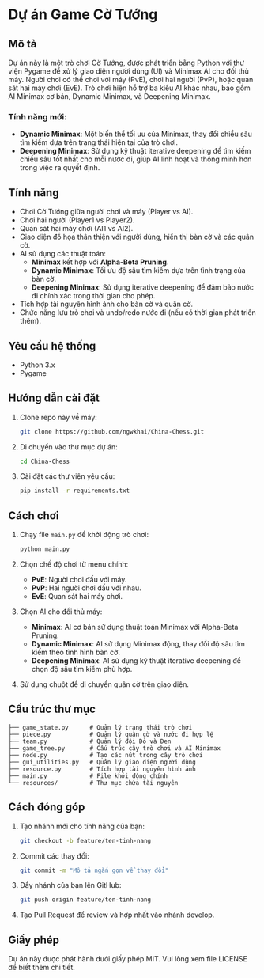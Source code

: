 # Dự án Game Cờ Tướng

## Mô tả
Dự án này là một trò chơi Cờ Tướng, được phát triển bằng Python với thư viện Pygame để xử lý giao diện người dùng (UI) và Minimax AI cho đối thủ máy. Người chơi có thể chơi với máy (PvE), chơi hai người (PvP), hoặc quan sát hai máy chơi (EvE). Trò chơi hiện hỗ trợ ba kiểu AI khác nhau, bao gồm AI Minimax cơ bản, Dynamic Minimax, và Deepening Minimax.

### Tính năng mới:
- **Dynamic Minimax**: Một biến thể tối ưu của Minimax, thay đổi chiều sâu tìm kiếm dựa trên trạng thái hiện tại của trò chơi.
- **Deepening Minimax**: Sử dụng kỹ thuật iterative deepening để tìm kiếm chiều sâu tốt nhất cho mỗi nước đi, giúp AI linh hoạt và thông minh hơn trong việc ra quyết định.

## Tính năng
- Chơi Cờ Tướng giữa người chơi và máy (Player vs AI).
- Chơi hai người (Player1 vs Player2).
- Quan sát hai máy chơi (AI1 vs AI2).
- Giao diện đồ họa thân thiện với người dùng, hiển thị bàn cờ và các quân cờ.
- AI sử dụng các thuật toán:
  - **Minimax** kết hợp với **Alpha-Beta Pruning**.
  - **Dynamic Minimax**: Tối ưu độ sâu tìm kiếm dựa trên tình trạng của bàn cờ.
  - **Deepening Minimax**: Sử dụng iterative deepening để đảm bảo nước đi chính xác trong thời gian cho phép.
- Tích hợp tài nguyên hình ảnh cho bàn cờ và quân cờ.
- Chức năng lưu trò chơi và undo/redo nước đi (nếu có thời gian phát triển thêm).

## Yêu cầu hệ thống
- Python 3.x
- Pygame

## Hướng dẫn cài đặt
1. Clone repo này về máy:
    ```bash
    git clone https://github.com/ngwkhai/China-Chess.git
    ```

2. Di chuyển vào thư mục dự án:
    ```bash
    cd China-Chess
    ```

3. Cài đặt các thư viện yêu cầu:
    ```bash
    pip install -r requirements.txt
    ```

## Cách chơi
1. Chạy file `main.py` để khởi động trò chơi:
    ```bash
    python main.py
    ```

2. Chọn chế độ chơi từ menu chính:
   - **PvE**: Người chơi đấu với máy.
   - **PvP**: Hai người chơi đấu với nhau.
   - **EvE**: Quan sát hai máy chơi.

3. Chọn AI cho đối thủ máy:
   - **Minimax**: AI cơ bản sử dụng thuật toán Minimax với Alpha-Beta Pruning.
   - **Dynamic Minimax**: AI sử dụng Minimax động, thay đổi độ sâu tìm kiếm theo tình hình bàn cờ.
   - **Deepening Minimax**: AI sử dụng kỹ thuật iterative deepening để chọn độ sâu tìm kiếm phù hợp.

4. Sử dụng chuột để di chuyển quân cờ trên giao diện.

## Cấu trúc thư mục
    ├── game_state.py      # Quản lý trạng thái trò chơi
    ├── piece.py           # Quản lý quân cờ và nước đi hợp lệ
    ├── team.py            # Quản lý đội Đỏ và Đen
    ├── game_tree.py       # Cấu trúc cây trò chơi và AI Minimax
    ├── node.py            # Tạo các nút trong cây trò chơi
    ├── gui_utilities.py   # Quản lý giao diện người dùng
    ├── resource.py        # Tích hợp tài nguyên hình ảnh
    ├── main.py            # File khởi động chính
    └── resources/         # Thư mục chứa tài nguyên

## Cách đóng góp
1. Tạo nhánh mới cho tính năng của bạn:
    ```bash
    git checkout -b feature/ten-tinh-nang
    ```
2. Commit các thay đổi:
    ```bash
    git commit -m "Mô tả ngắn gọn về thay đổi"
    ```
3. Đẩy nhánh của bạn lên GitHub:
    ```bash
    git push origin feature/ten-tinh-nang
    ```
4. Tạo Pull Request để review và hợp nhất vào nhánh develop.

## Giấy phép
Dự án này được phát hành dưới giấy phép MIT. Vui lòng xem file LICENSE để biết thêm chi tiết.
